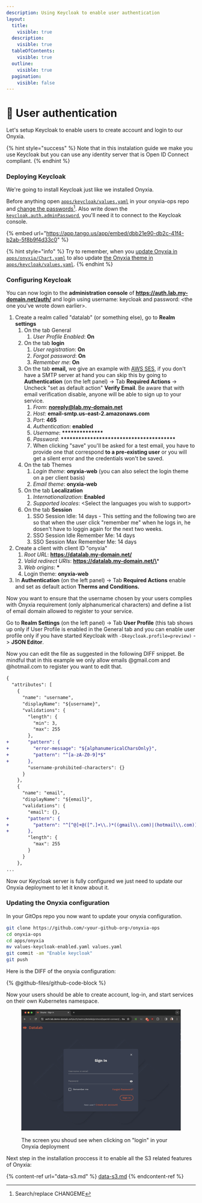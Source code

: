 ```yaml
---
description: Using Keycloak to enable user authentication
layout:
  title:
    visible: true
  description:
    visible: true
  tableOfContents:
    visible: true
  outline:
    visible: true
  pagination:
    visible: false
---
```


# 🔑 User authentication

Let's setup Keycloak to enable users to create account and login to our Onyxia.

{% hint style="success" %}
Note that in this instalation guide we make you use Keycloak but you can use any identity server that is Open ID Connect compliant.
{% endhint %}

### Deploying Keycloak

We're going to install Keycloak just like we installed Onyxia. &#x20;

Before anything open [`apps/keycloak/values.yaml`](https://github.com/InseeFrLab/onyxia-ops/blob/main/apps/keycloak/values.yaml) in your onyxia-ops repo and [change the passwords](#user-content-fn-1)[^1]. Also write down the [`keycloak.auth.adminPassword`](https://github.com/InseeFrLab/onyxia-ops/blob/bad75636d72c20c48f1b34ec08593df83ee6c9a6/apps/keycloak/values.yaml#L11), you'll need it to connect to the Keycloak console. &#x20;

{% embed url="https://app.tango.us/app/embed/dbb21e90-db2c-41f4-b2ab-5f8b9f4d33c0" %}

{% hint style="info" %}
Try to remember, when you [update Onyxia in `apps/onyxia/Chart.yaml`](https://github.com/InseeFrLab/onyxia-ops/blob/bad75636d72c20c48f1b34ec08593df83ee6c9a6/apps/onyxia/Chart.yaml#L6) to also update [the Onyxia theme in `apps/keycloak/values.yaml`](https://github.com/InseeFrLab/onyxia-ops/blob/bad75636d72c20c48f1b34ec08593df83ee6c9a6/apps/keycloak/values.yaml#L69).
{% endhint %}

### Configuring Keycloak

You can now login to the **administration console** of **https://auth.lab.my-domain.net/auth/** and login using username: keycloak and password: \<the one you've wrote down earlier>.

1. Create a realm called "datalab" (or something else), go to **Realm settings**
   1. On the tab General
      1. _User Profile Enabled_: **On**
   2. On the tab **login**
      1. _User registration_: **On**
      2. _Forgot password_: **On**
      3. _Remember me_: **On**
   3. On the tab **email,** we give an example with [AWS SES](https://aws.amazon.com/ses/), if you don't have a SMTP server at hand you can skip this by going to **Authentication** (on the left panel) -> Tab **Required Actions** -> Uncheck "set as default action" **Verify Email**. Be aware that with email verification disable, anyone will be able to sign up to your service.
      1. _From_: **noreply@lab.my-domain.net**
      2. _Host_: **email-smtp.us-east-2.amazonaws.com**
      3. _Port_: **465**
      4. _Authentication_: **enabled**
      5. _Username_: **\*\*\*\*\*\*\*\*\*\*\*\*\*\***
      6. _Password_: **\*\*\*\*\*\*\*\*\*\*\*\*\*\*\*\*\*\*\*\*\*\*\*\*\*\*\*\*\*\*\*\*\*\*\*\*\*\*\***
      7. When clicking "save" you'll be asked for a test email, you have to provide one that correspond **to a pre-existing user** or you will get a silent error and the credentials won't be saved.
   4. On the tab Themes
      1. _Login theme_: **onyxia-web** (you can also select the login theme on a per client basis)
      2. _Email theme_: **onyxia-web**
   5. On the tab **Localization**
      1. _Internationalization_: **Enabled**
      2. _Supported locales_: \<Select the languages you wish to support>
   6. On the tab **Session**
      1. SSO Session Idle: 14 days - This setting and the following two are so that when the user click "remember me" when he logs in, he dosen't have to loggin again for the next two weeks.
      2. SSO Session Idle Remember Me: 14 days
      3. SSO Session Max Remember Me: 14 days
2. Create a client with client ID "onyxia"
   1. _Root URL_: **https://datalab.my-domain.net/**
   2. _Valid redirect URIs_: **https://datalab.my-domain.net/\***
   3. _Web origins_: **\***
   4. Login theme: **onyxia-web**
3. In **Authentication** (on the left panel) -> Tab **Required Actions** enable and set as default action **Therms and Conditions.**

Now you want to ensure that the username chosen by your users complies with Onyxia requirement (only alphanumerical characters) and define a list of email domain allowed to register to your service.

Go to **Realm Settings** (on the left panel) -> Tab **User Profile** (this tab shows up only if User Profile is enabled in the General tab and you can enable user profile only if you have started Keycloak with `-Dkeycloak.profile=preview)` -> **JSON Editor**.

Now you can edit the file as suggested in the following DIFF snippet. Be mindful that in this example we only allow emails @gmail.com and @hotmail.com to register you want to edit that.

```diff
{
  "attributes": [
    {
      "name": "username",
      "displayName": "${username}",
      "validations": {
        "length": {
          "min": 3,
          "max": 255
        },
+       "pattern": {
+         "error-message": "${alphanumericalCharsOnly}",
+         "pattern": "^[a-zA-Z0-9]*$"
+       },
        "username-prohibited-characters": {}
      }
    },
    {
      "name": "email",
      "displayName": "${email}",
      "validations": {
        "email": {},
+       "pattern": {
+         "pattern": "^[^@]+@([^.]+\\.)*((gmail\\.com)|(hotmail\\.com))$"
+       },
        "length": {
          "max": 255
        }
      }
    },
...
```

Now our Keycloak server is fully configured we just need to update our Onyxia deployment to let it know about it.

### Updating the Onyxia configuration

In your GitOps repo you now want to update your onyxia configuration. &#x20;

```bash
git clone https://github.com/<your-github-org>/onyxia-ops
cd onyxia-ops
cd apps/onyxia
mv values-keycloak-enabled.yaml values.yaml
git commit -am "Enable keycloak"
git push
```

Here is the DIFF of the onyxia configuration: &#x20;

{% @github-files/github-code-block %}

Now your users should be able to create account, log-in, and start services on their own Kubernetes namespace.

<figure><img src="../../.gitbook/assets/image (36).png" alt=""><figcaption><p>The screen you shoud see when clicking on "login" in your Onyxia deployment</p></figcaption></figure>

Next step in the installation proccess it to enable all the S3 related features of Onyxia: &#x20;

{% content-ref url="data-s3.md" %}
[data-s3.md](data-s3.md)
{% endcontent-ref %}

[^1]: Search/replace CHANGEME

